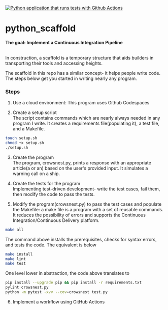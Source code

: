 [![Python application that runs tests with Github Actions](https://github.com/cs-uche/python_scaffold/actions/workflows/main.yml/badge.svg)](https://github.com/cs-uche/python_scaffold/actions/workflows/main.yml)
# python_scaffold
**The goal: Implement a Continuous Integration Pipeline** 

<br/>In construction, a scaffold is a temporary structure that aids builders in transporting their tools and accessing heights.

The scaffold in this repo has a similar concept- it helps people write code. The steps below get you started in writing nearly any program.

### Steps
1. Use a cloud environment: This program uses Github Codespaces

2. Create a setup script
<br/>The script contains commands which are nearly always needed in any program I write. It creates a requirements file(populating it), a test file, and a Makefile.
```bash
touch setup.sh
chmod +x setup.sh
./setup.sh
```

3. Create the program
<br/>The program, crowsnest.py, prints a response with an appropriate article(a or an) based on the user's provided input. It simulates a warning call on a ship.

4. Create the tests for the program
<br/> Implementing test-driven development- write the test cases, fail them, then modify the code to pass the tests.

5. Modify the program(crowsnest.py) to pass the test cases and populate the Makefile: a make file is a program with a set of reusable commands. It reduces the possibility of errors and supports the Continuous Integration/Continuous Delivery platform.
```bash
make all
```
The command above installs the prerequisites, checks for syntax errors, and tests the code. The equivalent is below
```bash
make install
make lint
make test
```
One level lower in abstraction, the code above translates to
```bash
pip install --upgrade pip && pip install -r requirements.txt
pylint crowsnest.py
python -m pytest -xvv --cov=crowsnest test.py
```

6. Implement a workflow using GitHub Actions
